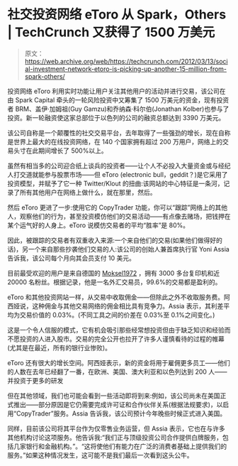 # 社交投资网络 eToro 从 Spark，Others | TechCrunch 又获得了 1500 万美元

> 原文：<https://web.archive.org/web/https://techcrunch.com/2012/03/13/social-investment-network-etoro-is-picking-up-another-15-million-from-spark-others/>

投资网络 eToro 利用实时功能让用户关注其他用户的活动并进行交易，该公司在由 Spark Capital 牵头的一轮风险投资中又筹集了 1500 万美元的资金，现有投资者 BRM、盖伊·加姆祖(Guy Gamzu)和乔纳森·科尔伯(Jonathan Kolber)也参与了投资。新一轮融资使这家总部位于以色列的公司的融资总额达到 3390 万美元。

该公司自称是一个颠覆性的社交交易平台，去年取得了一些强劲的增长，现在自称是世界上最大的在线投资网络，在 140 个国家拥有超过 200 万用户，网络上的交易头寸在此期间增长了 500%以上。

虽然有相当多的公司迎合纸上谈兵的投资者——让个人不必投入大量资金或与经纪人打交道就能参与股票市场——但 eToro (electronic bull，geddit？)是它采用了投资模型，并赋予了它一种 Twitter/Klout 的扭曲:该网站的中心特征是一条河，记录了所有其他用户在网络上做什么，就在那里，然后。

然后 eToro 更进了一步:使用它的 CopyTrader 功能，你可以“跟踪”网络上的其他人，观察他们的行为，甚至投资模仿他们的交易活动——有点像去赌场，把钱押在某个运气好的人身上。eToro 说模仿交易者的平均“胜率”是 80%。

因此，被跟踪的交易者有双重收入来源:一个来自他们的交易(如果他们做得好的话)，另一个来自那些抄袭他们交易的人:该公司的创始人兼首席执行官 Yoni Assia 告诉我，该公司每个月向其会员支付 10 美元。

目前最受欢迎的用户是来自德国的 [Moksel1972](https://web.archive.org/web/20230313121913/http://openbook.etoro.com/moksel1972/#/portfolio/Markets/180/) ，拥有 3000 多台复印机和近 20000 名粉丝。根据记录，他是一名外汇交易员，99.6%的交易都是盈利的。

eToro 和其他投资网站一样，从交易中收取佣金——但除此之外不收取服务费。阿西娅说，这种佣金与其他交易网络的佣金相比具有竞争力。Assia 表示，其利差平均为交易价值的 0.03%。(不同工具之间的价差在 0.03%至 0.1%之间变化。)

这是一个令人信服的模式，它有机会吸引那些经常想投资但由于缺乏知识和经验而不愿投资的人进入股市。交易的完全公开也拉开了许多人谨慎看待的过程的帷幕(尤其是在最近，所有的银行业惨败)。

eToro 还有很大的增长空间。阿西娅表示，新的资金将用于雇佣更多员工——他们的人数在去年已经翻了一番，在欧洲、美国、澳大利亚和以色列达到 200 人——并投资于更多的研发

但在其他领域，我们也可能会看到一些活动即将到来:例如，该公司尚未在美国正式推出——部分原因是它仍需要完成许可证和合作伙伴关系(根据法规要求)，以启用“CopyTrader”服务。Assia 告诉我，该公司预计今年晚些时候正式进入美国。

同样，目前该公司将其平台作为仅零售业务运营，但 Assia 表示，它也在与许多其他机构讨论这项服务。他告诉我:“我们正与顶级投资公司合作提供白牌服务，包括几家银行和金融机构。”。“这将使他们有能力在广泛的消费者基础上提供我们的服务。”如果这种情况发生，这可能不是我们最后一次看到这头公牛。